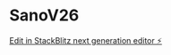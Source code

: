 # SanoV26

[Edit in StackBlitz next generation editor ⚡️](https://stackblitz.com/~/github.com/scoshields/SanoV26)